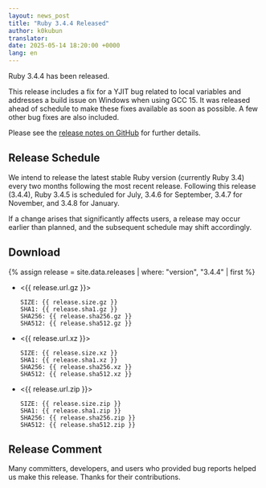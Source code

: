 ```yaml
---
layout: news_post
title: "Ruby 3.4.4 Released"
author: k0kubun
translator:
date: 2025-05-14 18:20:00 +0000
lang: en
---
```


Ruby 3.4.4 has been released.

This release includes a fix for a YJIT bug related to local variables and addresses a build issue on Windows when using GCC 15.
It was released ahead of schedule to make these fixes available as soon as possible.
A few other bug fixes are also included.

Please see the [release notes on GitHub](https://github.com/ruby/ruby/releases/tag/v3_4_4) for further details.

## Release Schedule

We intend to release the latest stable Ruby version (currently Ruby 3.4) every two months following the most recent release.
Following this release (3.4.4), Ruby 3.4.5 is scheduled for July, 3.4.6 for September, 3.4.7 for November, and 3.4.8 for January.

If a change arises that significantly affects users, a release may occur earlier than planned, and the subsequent schedule may shift accordingly.

## Download

{% assign release = site.data.releases | where: "version", "3.4.4" | first %}

* <{{ release.url.gz }}>

      SIZE: {{ release.size.gz }}
      SHA1: {{ release.sha1.gz }}
      SHA256: {{ release.sha256.gz }}
      SHA512: {{ release.sha512.gz }}

* <{{ release.url.xz }}>

      SIZE: {{ release.size.xz }}
      SHA1: {{ release.sha1.xz }}
      SHA256: {{ release.sha256.xz }}
      SHA512: {{ release.sha512.xz }}

* <{{ release.url.zip }}>

      SIZE: {{ release.size.zip }}
      SHA1: {{ release.sha1.zip }}
      SHA256: {{ release.sha256.zip }}
      SHA512: {{ release.sha512.zip }}

## Release Comment

Many committers, developers, and users who provided bug reports helped us make this release.
Thanks for their contributions.
